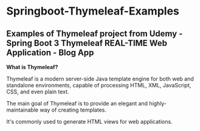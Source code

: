 # Springboot-Thymeleaf-Examples
## Examples of Thymeleaf project from Udemy -  Spring Boot 3 Thymeleaf REAL-TIME Web Application - Blog App

**What is Thymeleaf?**

Thymeleaf is a modern server-side Java template engine for both web and standalone environments, capable of processing HTML, XML, JavaScript, CSS, and even plain text.

The main goal of Thymeleaf is to provide an elegant and highly-maintainable way of creating templates.

It's commonly used to generate HTML views for web applications.

